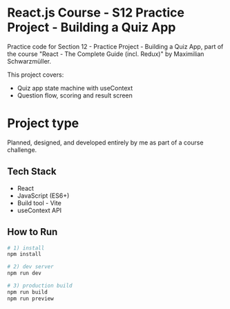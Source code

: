 # React.js Course - S12 Practice Project - Building a Quiz App

Practice code for Section 12 - Practice Project - Building a Quiz App, part of the course "React - The Complete Guide (incl. Redux)" by Maximilian Schwarzmüller.

This project covers:
- Quiz app state machine with useContext
- Question flow, scoring and result screen
  
# Project type
Planned, designed, and developed entirely by me as part of a course challenge.

## Tech Stack
- React
- JavaScript (ES6+)
- Build tool - Vite
- useContext API
## How to Run

```bash
# 1) install
npm install

# 2) dev server
npm run dev

# 3) production build
npm run build
npm run preview
```
